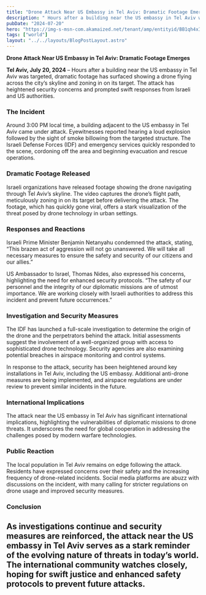 ```yaml
---
title: "Drone Attack Near US Embassy in Tel Aviv: Dramatic Footage Emerges"
description: " Hours after a building near the US embassy in Tel Aviv was targeted, dramatic footage has surfaced showing a drone flying"
pubDate: "2024-07-20"
hero: "https://img-s-msn-com.akamaized.net/tenant/amp/entityid/BB1qh4xI.img?w=1908&h=1146&m=4&q=71"
tags: ["world"]
layout: "../../layouts/BlogPostLayout.astro"
---
```

**Drone Attack Near US Embassy in Tel Aviv: Dramatic Footage Emerges**

**Tel Aviv, July 20, 2024** – Hours after a building near the US embassy in Tel Aviv was targeted, dramatic footage has surfaced showing a drone flying across the city’s skyline and zoning in on its target. The attack has heightened security concerns and prompted swift responses from Israeli and US authorities.

### **The Incident**

Around 3:00 PM local time, a building adjacent to the US embassy in Tel Aviv came under attack. Eyewitnesses reported hearing a loud explosion followed by the sight of smoke billowing from the targeted structure. The Israeli Defense Forces (IDF) and emergency services quickly responded to the scene, cordoning off the area and beginning evacuation and rescue operations.

### **Dramatic Footage Released**

Israeli organizations have released footage showing the drone navigating through Tel Aviv’s skyline. The video captures the drone’s flight path, meticulously zoning in on its target before delivering the attack. The footage, which has quickly gone viral, offers a stark visualization of the threat posed by drone technology in urban settings.

### **Responses and Reactions**

Israeli Prime Minister Benjamin Netanyahu condemned the attack, stating, “This brazen act of aggression will not go unanswered. We will take all necessary measures to ensure the safety and security of our citizens and our allies.”

US Ambassador to Israel, Thomas Nides, also expressed his concerns, highlighting the need for enhanced security protocols. “The safety of our personnel and the integrity of our diplomatic missions are of utmost importance. We are working closely with Israeli authorities to address this incident and prevent future occurrences.”

### **Investigation and Security Measures**

The IDF has launched a full-scale investigation to determine the origin of the drone and the perpetrators behind the attack. Initial assessments suggest the involvement of a well-organized group with access to sophisticated drone technology. Security agencies are also examining potential breaches in airspace monitoring and control systems.

In response to the attack, security has been heightened around key installations in Tel Aviv, including the US embassy. Additional anti-drone measures are being implemented, and airspace regulations are under review to prevent similar incidents in the future.

### **International Implications**

The attack near the US embassy in Tel Aviv has significant international implications, highlighting the vulnerabilities of diplomatic missions to drone threats. It underscores the need for global cooperation in addressing the challenges posed by modern warfare technologies.

### **Public Reaction**

The local population in Tel Aviv remains on edge following the attack. Residents have expressed concerns over their safety and the increasing frequency of drone-related incidents. Social media platforms are abuzz with discussions on the incident, with many calling for stricter regulations on drone usage and improved security measures.

### **Conclusion**

As investigations continue and security measures are reinforced, the attack near the US embassy in Tel Aviv serves as a stark reminder of the evolving nature of threats in today’s world. The international community watches closely, hoping for swift justice and enhanced safety protocols to prevent future attacks.
---